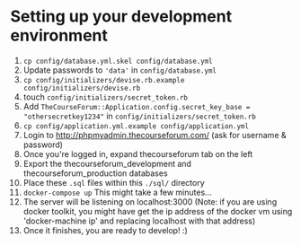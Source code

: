 # Setting up your development environment

1. `cp config/database.yml.skel config/database.yml`
2. Update passwords to `'data'` in `config/database.yml`
3. `cp config/initializers/devise.rb.example config/initializers/devise.rb`
4. touch `config/initializers/secret_token.rb`
5. Add `TheCourseForum::Application.config.secret_key_base = "othersecretkey1234"` in `config/initializers/secret_token.rb`
6. `cp config/application.yml.example config/application.yml`
7. Login to http://phpmyadmin.thecourseforum.com/ (ask for username & password)
8. Once you're logged in, expand thecourseforum tab on the left
9. Export the thecourseforum_development and thecourseforum_production databases
10. Place these `.sql` files within this `./sql/` directory
11. `docker-compose up` This might take a few minutes...
12. The server will be listening on localhost:3000 (Note: if you are using docker toolkit, you might have 
	get the ip address of the docker vm using 'docker-machine ip' and replacing localhost with that address)
13. Once it finishes, you are ready to develop! :) 